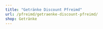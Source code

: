 ```yaml
---
title: "Getränke Discount Pfreimd"
url: /pfreimd/getraenke-discount-pfreimd/
shop: Getränke
---
```

